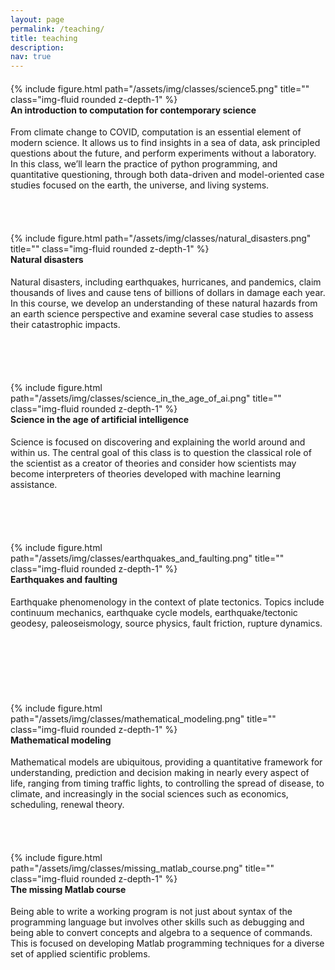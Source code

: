 ```yaml
---
layout: page
permalink: /teaching/
title: teaching
description: 
nav: true
---
```



<div style="clear: both;">
  <div style="float: left; padding-right: 3%;">
    {% include figure.html path="/assets/img/classes/science5.png" title="" class="img-fluid rounded z-depth-1" %}
  </div>
  <div>
    <h4>An introduction to computation for contemporary science</h4>
    <p>From climate change to COVID, computation is an essential element of modern science.  It allows us to find insights in a sea of data, ask principled questions about the future, and perform experiments without a laboratory.  In this class, we’ll learn the practice of python programming, and quantitative questioning, through both data-driven and model-oriented case studies focused on the earth, the universe, and living systems.</p>
  </div>
</div>

<br>
<br>

<div style="clear: both;">
  <div style="float: left; padding-right: 3%;">
    {% include figure.html path="/assets/img/classes/natural_disasters.png" title="" class="img-fluid rounded z-depth-1" %}
  </div>
  <div>
    <h4>Natural disasters</h4>
    <p>Natural disasters, including earthquakes, hurricanes, and pandemics, claim thousands of lives and cause tens of billions of dollars in damage each year. In this course, we develop an understanding of these natural hazards from an earth science perspective and examine several case studies to assess their catastrophic impacts. </p>
  </div>
</div>

<br>
<br>
<br>

<div style="clear: both;">
  <div style="float: left; padding-right: 3%;">
    {% include figure.html path="/assets/img/classes/science_in_the_age_of_ai.png" title="" class="img-fluid rounded z-depth-1" %}
  </div>
  <div>
    <h4>Science in the age of artificial intelligence</h4>
    <p>Science is focused on discovering and explaining the world around and within us. The central goal of this class is to question the classical role of the scientist as a creator of theories and consider how scientists may become interpreters of theories developed with machine learning assistance.</p>
  </div>
</div>

<br>
<br>
<br>

<div style="clear: both;">
  <div style="float: left; padding-right: 3%;">
    {% include figure.html path="/assets/img/classes/earthquakes_and_faulting.png" title="" class="img-fluid rounded z-depth-1" %}
  </div>
  <div>
    <h4>Earthquakes and faulting</h4>
    <p>Earthquake phenomenology in the context of plate tectonics. Topics include continuum mechanics, earthquake cycle models, earthquake/tectonic geodesy, paleoseismology, source physics, fault friction, rupture dynamics.</p>
  </div>
</div>

<br>
<br>
<br>
<br>
<br>

<div style="clear: both;">
  <div style="float: left; padding-right: 3%;">
    {% include figure.html path="/assets/img/classes/mathematical_modeling.png" title="" class="img-fluid rounded z-depth-1" %}
  </div>
  <div>
    <h4>Mathematical modeling</h4>
    <p>Mathematical models are ubiquitous, providing a quantitative framework for understanding, prediction and decision making in nearly every aspect of life, ranging from timing traffic lights, to controlling the spread of disease, to climate, and increasingly
in the social sciences such as economics, scheduling, renewal theory.</p>
  </div>
</div>

<br>
<br>


<div style="clear: both;">
  <div style="float: left; padding-right: 3%;">
    {% include figure.html path="/assets/img/classes/missing_matlab_course.png" title="" class="img-fluid rounded z-depth-1" %}
  </div>
  <div>
    <h4>The missing Matlab course</h4>
    <p>Being able to write a working program is not just about syntax of the programming language but involves other skills such as debugging and being able to convert concepts and algebra to a sequence of commands. This is focused on developing Matlab programming techniques for a diverse set of applied scientific problems. 
</p>
  </div>
</div>

